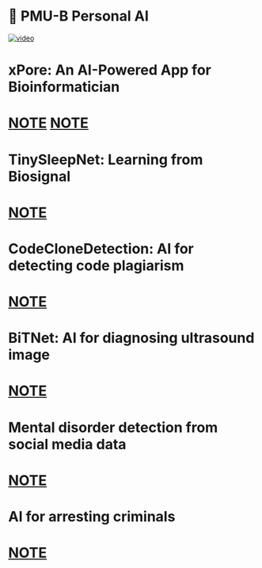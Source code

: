 <h1>🤖 PMU-B Personal AI</h1>

[![video](https://img.youtube.com/vi/561aU1Bh25g/0.jpg)](https://www.youtube.com/watch?v=561aU1Bh25g)


<H1>xPore: An AI-Powered App for Bioinformatician<h1>
  <a href="https://github.com/punnavitp/project/blob/main/xPore%3A%20An%20AI-Powered%20App%20for%20Bioinformatician.md">NOTE</a>   <a href="https://github.com/punnavitp/project/blob/main/xPore%3A%20An%20AI-Powered%20App%20for%20Bioinformatician.md">NOTE</a>
<H1>TinySleepNet: Learning from Biosignal<h1>
  <a href="https://github.com/punnavitp/project/blob/main/brain.py">NOTE</a>
<H1>CodeCloneDetection: AI for detecting code plagiarism	<h1>
  <a href="https://github.com/punnavitp/project/blob/main/CodeCloneDetection.md">NOTE</a>
<H1>BiTNet: AI for diagnosing ultrasound image <h1>
  <a href="https://github.com/punnavitp/project/blob/main/BiTNet.md">NOTE</a>
<H1>Mental disorder detection from social media data<h1>
  <a href="https://github.com/punnavitp/project/blob/main/Mental%20disorder%20detection.md">NOTE</a>
<H1>AI for arresting criminals	<h1>
  <a href="https://github.com/punnavitp/project/blob/main/AI%20for%20arresting%20criminals.md">NOTE</a>
